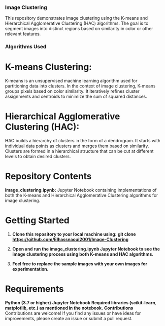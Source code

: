 ### Image Clustering
This repository demonstrates image clustering using the K-means and Hierarchical Agglomerative Clustering (HAC) algorithms. The goal is to segment images into distinct regions based on similarity in color or other relevant features.

### Algorithms Used
# **K-means Clustering:**

K-means is an unsupervised machine learning algorithm used for partitioning data into clusters.
In the context of image clustering, K-means groups pixels based on color similarity.
It iteratively refines cluster assignments and centroids to minimize the sum of squared distances.

# **Hierarchical Agglomerative Clustering (HAC):**

HAC builds a hierarchy of clusters in the form of a dendrogram.
It starts with individual data points as clusters and merges them based on similarity.
Clusters are formed in a hierarchical structure that can be cut at different levels to obtain desired clusters.

# **Repository Contents**

**image_clustering.ipynb:**
Jupyter Notebook containing implementations of both the K-means and Hierarchical Agglomerative Clustering algorithms for image clustering.

# **Getting Started**
1. **Clone this repository to your local machine using:** 
**git clone https://github.com/Elhassnaoui2001/Image-Clustering**

2. **Open and run the image_clustering.ipynb Jupyter Notebook to see the image clustering process using both K-means and HAC algorithms.**

3. **Feel free to replace the sample images with your own images for experimentation.**

# **Requirements**

**Python (3.7 or higher)**
**Jupyter Notebook**
**Required libraries (scikit-learn, matplotlib, etc.) as mentioned in the notebook.**
**Contributions**
Contributions are welcome! If you find any issues or have ideas for improvements, please create an issue or submit a pull request.






